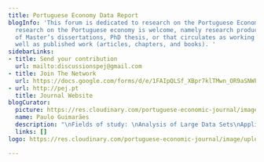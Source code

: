 ```yaml
---
title: Portuguese Economy Data Report
blogInfo: 'This forum is dedicated to research on the Portuguese Economy. All scientific
  research on the Portuguese economy is welcome, namely research produced in the context
  of Master’s dissertations, PhD thesis, or that circulates as working papers, as
  well as published work (articles, chapters, and books). '
sidebarLinks:
- title: Send your contribution
  url: mailto:discussionspej@gmail.com
- title: Join The Network
  url: https://docs.google.com/forms/d/e/1FAIpQLSf_XBpr7klTMwn_OR9aSNWFfmP9m663cqitoLqXwTidfNY9jQ/viewform
- url: http://pej.pt
  title: Journal Website
blogCurator:
  picture: https://res.cloudinary.com/portuguese-economic-journal/image/upload/pguimaraes.jpg
  name: Paulo Guimarães
  description: "\nFields of study: \nAnalysis of Large Data Sets\nApplied microeconometrics\n"
  links: []
logo: https://res.cloudinary.com/portuguese-economic-journal/image/upload/v1585913410/research_report/perr_logo_j8egle.svg

---
```

